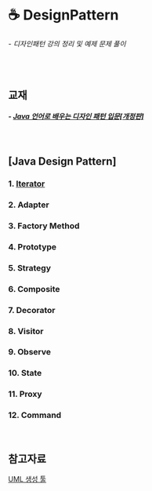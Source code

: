 # ☕ DesignPattern
###### - 디자인패턴 강의 정리 및 예제 문제 풀이
<br />

## 교재
##### - [Java 언어로 배우는 디자인 패턴 입문[개정판]](http://www.kyobobook.co.kr/product/detailViewKor.laf?mallGb=KOR&ejkGb=KOR&barcode=9788931436914)
<br />

## [Java Design Pattern]

### 1. [Iterator](./Iterator)
### 2. Adapter
### 3. Factory Method
### 4. Prototype
### 5. Strategy
### 6. Composite
### 7. Decorator
### 8. Visitor
### 9. Observe
### 10. State
### 11. Proxy
### 12. Command
<br />

## 참고자료
[UML 생성 툴](https://app.diagrams.net/)
